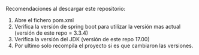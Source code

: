 Recomendaciones al descargar este repositorio:

1. Abre el fichero pom.xml
2. Verifica la versión de spring boot para utilizar la versión mas actual (versión de este repo = 3.3.4)
3. Verifica la versión del JDK (versión de este repo 17.00)
4. Por ultimo solo recompila el proyecto si es que cambiaron las versiones.


